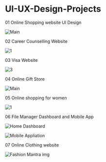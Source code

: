 # UI-UX-Design-Projects
01 Online Shopping website UI Design

![Main](https://github.com/user-attachments/assets/b84bd0cd-5165-40b7-9fda-20b315354d9f)

02 Career Counselling Website

![1](https://github.com/user-attachments/assets/913395fb-6436-41e7-a151-102146aa2fb1)

03 Visa Website

![3](https://github.com/user-attachments/assets/54e5e753-be41-4778-9bb8-8f54507ff3aa)

04 Online Gift Store

![Main](https://github.com/user-attachments/assets/018dc7cc-1d9d-43d0-a091-4b76715d2e7c)

05 Online shopping for women

![1](https://github.com/user-attachments/assets/fd0e46e5-2689-47d3-b33a-6cf513ad0b18)

06 File Manager Dashboard and Mobile App

![Home Dashboard](https://github.com/user-attachments/assets/7311d604-e95a-499d-b8c2-f3c15e62ebee)

![Mobile Appliation](https://github.com/user-attachments/assets/34b996da-3c7d-4075-a7f8-591acf9d6937)

07 Online Clothing website

![Fashion Mantra img](https://github.com/user-attachments/assets/b6d56f68-8098-41c2-85e0-d68433c21c14)


